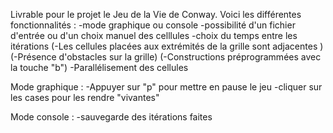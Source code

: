 Livrable pour le projet le Jeu de la Vie de Conway.
Voici les différentes fonctionnalités :
-mode graphique ou console
-possibilité d'un fichier d'entrée ou d'un choix manuel des celllules
-choix du temps entre les itérations
(-Les cellules placées aux extrémités de la grille sont adjacentes )
(-Présence d'obstacles sur la grille)
(-Constructions préprogrammées avec la touche "b")
-Parallélisement des cellules


Mode graphique :
-Appuyer sur "p" pour mettre en pause le jeu
-cliquer sur les cases pour les rendre "vivantes"

Mode console :
-sauvegarde des itérations faites
